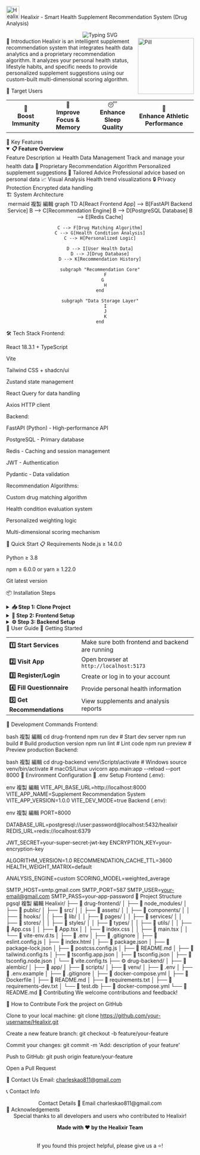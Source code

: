 <img src="https://raw.githubusercontent.com/mato1321/Healixir/main/drug-frontend/public/favicon.ico" alt="Healixir Logo" width="35" height="35" /> Healixir - Smart Health Supplement Recommendation System (Drug Analysis)
<div align="center"> <img src="https://readme-typing-svg.herokuapp.com?font=Fira+Code&size=30&pause=1000&color=2E7D32&center=true&vCenter=true&width=600&lines=Smart+Supplement+Recommendations;Data+Analysis+Platform;Your+Personal+Health+Advisor" alt="Typing SVG" /> <br/>






</div>
📖 Introduction
<img align="right" src="https://raw.githubusercontent.com/Tarikul-Islam-Anik/Animated-Fluent-Emojis/master/Emojis/Objects/Pill.png" width="150" alt="Pill">
Healixir is an intelligent supplement recommendation system that integrates health data analytics and a proprietary recommendation algorithm. It analyzes your personal health status, lifestyle habits, and specific needs to provide personalized supplement suggestions using our custom-built multi-dimensional scoring algorithm.

🎯 Target Users
<table> <tr> <td align="center">💪<br/><b>Boost Immunity</b></td> <td align="center">🧠<br/><b>Improve Focus & Memory</b></td> <td align="center">😴<br/><b>Enhance Sleep Quality</b></td> <td align="center">🏃<br/><b>Enhance Athletic Performance</b></td> </tr> </table>
🚀 Key Features
<details open> <summary><b>📋 Feature Overview</b></summary>
Feature	Description
📊 Health Data Management	Track and manage your health data
🧮 Proprietary Recommendation Algorithm	Personalized supplement suggestions
📝 Tailored Advice	Professional advice based on personal data
📈 Visual Analysis	Health trend visualizations
🔒 Privacy Protection	Encrypted data handling

</details>
🏗️ System Architecture
<div align="center">
mermaid
複製
編輯
graph TD
    A[React Frontend App] --> B[FastAPI Backend Service]
    B --> C[Recommendation Engine]
    B --> D[PostgreSQL Database]
    B --> E[Redis Cache]
    
    C --> F[Drug Matching Algorithm]
    C --> G[Health Condition Analysis]
    C --> H[Personalized Logic]
    
    D --> I[User Health Data]
    D --> J[Drug Database]
    D --> K[Recommendation History]
    
    subgraph "Recommendation Core"
        F
        G  
        H
    end
    
    subgraph "Data Storage Layer"
        I
        J
        K
    end
</div>
🛠️ Tech Stack
Frontend:

React 18.3.1 + TypeScript

Vite

Tailwind CSS + shadcn/ui

Zustand state management

React Query for data handling

Axios HTTP client

Backend:

FastAPI (Python) - High-performance API

PostgreSQL - Primary database

Redis - Caching and session management

JWT - Authentication

Pydantic - Data validation

Recommendation Algorithms:

Custom drug matching algorithm

Health condition evaluation system

Personalized weighting logic

Multi-dimensional scoring mechanism

🚀 Quick Start
📋 Requirements
Node.js ≥ 14.0.0

Python ≥ 3.8

npm ≥ 6.0.0 or yarn ≥ 1.22.0

Git latest version

📦 Installation Steps
<details> <summary><b>📥 Step 1: Clone Project</b></summary>
bash
複製
編輯
# Clone the project
git clone https://github.com/mato1321/Healixir.git

# Navigate to the directory
cd Healixir
</details> <details> <summary><b>🎨 Step 2: Frontend Setup</b></summary>
bash
複製
編輯
cd drug-frontend

# Install dependencies
npm install
# or
yarn install

# Copy environment variables (if applicable)
cp .env.example .env

# Start development server
npm run dev
# or
yarn dev
🌐 Frontend runs on http://localhost:5173 (default Vite port)

</details> <details> <summary><b>⚙️ Step 3: Backend Setup</b></summary>
🐍 Python FastAPI Backend
bash
複製
編輯
cd ../drug-backend

# Create virtual environment
python -m venv venv

# Activate environment
# Windows
venv\Scripts\activate
# macOS/Linux
source venv/bin/activate

# Install dependencies
pip install -r requirements.txt

# Copy environment file
cp .env.example .env

# Run DB migration if needed
# python -m alembic upgrade head

# Start backend server
uvicorn app.main:app --reload --port 8000
🔧 Backend runs on http://localhost:8000

Quick startup (for later use):

bash
複製
編輯
venv\Scripts\activate
uvicorn app.main:app --reload --port 8000
</details>
📖 User Guide
🎯 Getting Started
<table> <tr> <td><b>1️⃣ Start Services</b></td> <td>Make sure both frontend and backend are running</td> </tr> <tr> <td><b>2️⃣ Visit App</b></td> <td>Open browser at <code>http://localhost:5173</code></td> </tr> <tr> <td><b>3️⃣ Register/Login</b></td> <td>Create or log in to your account</td> </tr> <tr> <td><b>4️⃣ Fill Questionnaire</b></td> <td>Provide personal health information</td> </tr> <tr> <td><b>5️⃣ Get Recommendations</b></td> <td>View supplements and analysis reports</td> </tr> </table>
🔄 Development Commands
Frontend:

bash
複製
編輯
cd drug-frontend
npm run dev          # Start dev server
npm run build        # Build production version
npm run lint         # Lint code
npm run preview      # Preview production
Backend:

bash
複製
編輯
cd drug-backend
venv\Scripts\activate                    # Windows
source venv/bin/activate                 # macOS/Linux
uvicorn app.main:app --reload --port 8000
🔧 Environment Configuration
📝 .env Setup
Frontend (.env):

env
複製
編輯
VITE_API_BASE_URL=http://localhost:8000
VITE_APP_NAME=Supplement Recommendation System
VITE_APP_VERSION=1.0.0
VITE_DEV_MODE=true
Backend (.env):

env
複製
編輯
PORT=8000

DATABASE_URL=postgresql://user:password@localhost:5432/healixir
REDIS_URL=redis://localhost:6379

JWT_SECRET=your-super-secret-jwt-key
ENCRYPTION_KEY=your-encryption-key

ALGORITHM_VERSION=1.0
RECOMMENDATION_CACHE_TTL=3600
HEALTH_WEIGHT_MATRIX=default

ANALYSIS_ENGINE=custom
SCORING_MODEL=weighted_average

SMTP_HOST=smtp.gmail.com
SMTP_PORT=587
SMTP_USER=your-email@gmail.com
SMTP_PASS=your-app-password
📁 Project Structure
pgsql
複製
編輯
Healixir/
├── 🎨 drug-frontend/
│   ├── 📁 node_modules/
│   ├── 📁 public/
│   ├── 📁 src/
│   │   ├── 📁 assets/
│   │   ├── 📁 components/
│   │   ├── 📁 hooks/
│   │   ├── 📁 lib/
│   │   ├── 📁 pages/
│   │   ├── 📁 services/
│   │   ├── 📁 stores/
│   │   ├── 📁 styles/
│   │   ├── 📁 types/
│   │   ├── 📁 utils/
│   │   ├── 📄 App.css
│   │   ├── 📄 App.tsx
│   │   ├── 📄 index.css
│   │   ├── 📄 main.tsx
│   │   └── 📄 vite-env.d.ts
│   ├── 📄 .env
│   ├── 📄 .gitignore
│   ├── 📄 eslint.config.js
│   ├── 📄 index.html
│   ├── 📄 package.json
│   ├── 📄 package-lock.json
│   ├── 📄 postcss.config.js
│   ├── 📄 README.md
│   ├── 📄 tailwind.config.ts
│   ├── 📄 tsconfig.app.json
│   ├── 📄 tsconfig.json
│   ├── 📄 tsconfig.node.json
│   └── 📄 vite.config.ts
├── ⚙️ drug-backend/
│   ├── 📁 alembic/
│   ├── 📁 app/
│   ├── 📁 scripts/
│   ├── 📁 venv/
│   ├── 📄 .env
│   ├── 📄 .env.example
│   ├── 📄 .gitignore
│   ├── 📄 docker-compose.yml
│   ├── 📄 Dockerfile
│   ├── 📄 README.md
│   ├── 📄 requirements.txt
│   ├── 📄 requirements-dev.txt
│   └── 📄 test.db
├── 🐳 docker-compose.yml
└── 📄 README.md
🤝 Contributing
We welcome contributions and feedback!

📝 How to Contribute
Fork the project on GitHub

Clone to your local machine:
git clone https://github.com/your-username/Healixir.git

Create a new feature branch:
git checkout -b feature/your-feature

Commit your changes:
git commit -m 'Add: description of your feature'

Push to GitHub:
git push origin feature/your-feature

Open a Pull Request

📧 Contact Us
Email: charleskao811@gmail.com

📞 Contact Info
<div align="center">
Contact	Details
📧 Email	charleskao811@gmail.com

</div>
💝 Acknowledgements
<div align="center">
Special thanks to all developers and users who contributed to Healixir!

<b>Made with ❤️ by the Healixir Team</b>

<br/>
If you found this project helpful, please give us a ⭐!

</div>
